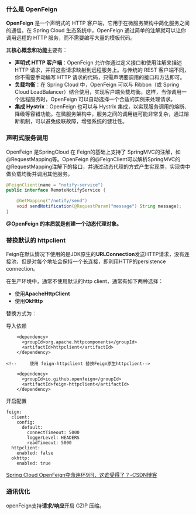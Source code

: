 ### 什么是 OpenFeign

**OpenFeign** 是一个声明式的 HTTP 客户端，它用于在微服务架构中简化服务之间的通信。在 Spring Cloud 生态系统中，OpenFeign 通过简单的注解就可以让你调用远程的 HTTP 服务，而不需要编写大量的模板代码。

其**核心概念和功能**主要有：

- **声明式 HTTP 客户端**：OpenFeign 允许你通过定义接口和使用注解来描述 HTTP 请求，并将这些请求映射到远程服务上。与传统的 REST 客户端不同，你不需要手动编写 HTTP 请求的代码，只需声明要调用的接口和方法即可。
- **负载均衡**：在 Spring Cloud 中，OpenFeign 可以与 Ribbon（或 Spring Cloud LoadBalancer）结合使用，实现客户端负载均衡。这样，当你调用一个远程服务时，OpenFeign 可以自动选择一个合适的实例来处理请求。
- **集成 Hystrix**：OpenFeign 也可以与 Hystrix 集成，以实现服务调用的熔断、降级等容错功能。在微服务架构中，服务之间的调用链可能非常复杂，通过熔断机制，可以避免级联故障，增强系统的健壮性。





### 声明式服务调用

OpenFeign 是SpringCloud 在 Feign的基础上支持了 SpringMVC的注解，如@RequestMapping等。OpenFeign 的@FeignClient可以解析SpringMVC的@RequestMapping注解下的接口，并通过动态代理的方式产生实现类，实现类中做负载均衡并调用其他服务。

```java
@FeignClient(name = "notify-service")
public interface RemoteNotifyService {

    @GetMapping("/notify/send")
    void sendNotification(@RequestParam("message") String message);
}

```

**@OpenFeign 的本质就是创建一个动态代理对象。**







### 替换默认的 httpclient

Feign在默认情况下使用的是JDK原生的**URLConnection**发送HTTP请求，没有连接池，但是对每个地址会保持一个长连接，即利用HTTP的persistence connection。

在生产环境中，通常不使用默认的http client，通常有如下两种选择：

- 使用**ApacheHttpClient**
- 使用**OkHttp**

替换方式为：

导入依赖

```
    <dependency>
      <groupId>org.apache.httpcomponents</groupId>
      <artifactId>httpclient</artifactId>
    </dependency>
    
<!--     使用 feign-httpclient 替换Feign原生httpclient-->
    
    <dependency>
      <groupId>io.github.openfeign</groupId>
      <artifactId>feign-httpclient</artifactId>
    </dependency>
```

开启配置

```
feign:
  client:
    config:
      default:
        connectTimeout: 5000
        loggerLevel: HEADERS
        readTimeout: 5000
  httpclient:
    enabled: false
  okhttp:
    enabled: true
```

[Spring Cloud OpenFeign夺命连环9问，这谁受得了？-CSDN博客](https://blog.csdn.net/sufu1065/article/details/123013496)





### 通讯优化

openFeign支持**请求/响应**开启 GZIP 压缩。